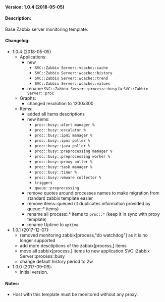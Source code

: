 #### Version: 1.0.4 (2018-05-05)

#### Description:
Base Zabbix server monitoring template.

#### Changelog:
- 1.0.4 (2018-05-05)
  - Applications:
    - new
      - ```SVC::Zabbix Server::vcache::cache```
      - ```SVC::Zabbix Server::wcache::history```
      - ```SVC::Zabbix Server::wcache::trend```
      - ```SVC::Zabbix Server::wcache::values```
    - rename ```SVC::Zabbix Server::process::busy``` to ```SVC::Zabbix Server::proc```
  - Graphs:
    - changed resolution to 1200x300
  - Items:
    - added all items descriptions
    - new items:
      - ```proc::busy::alert manager %```
      - ```proc::busy::escalator %```
      - ```proc::busy::ipmi manager %```
      - ```proc::busy::ipmi poller %```
      - ```proc::busy::java poller %```
      - ```proc::busy::preprocessing manager %```
      - ```proc::busy::preprocessing worker %```
      - ```proc::busy::proxy poller %```
      - ```proc::busy::task manager %```
      - ```proc::busy::timer %```
      - ```proc::busy::vmware collector %```
      - ```triggers```
      - ```queue::preprocessing```
    - remove quotes around processes names to make migration from standard zabbix template easier
    - remove items::queued (it duplicates information provided by queue::* items)
    - rename all process::* items to ```proc::*``` (keep it in sync with proxy template)
    - rename Uptime to ```uptime```
- 1.0.1 (2017-12-07):
  - removed monitoring zabbix[process,"db watchdog"] as it is no longer supported
  - add more desctiptions of the zabbix[process,] items
  - move all zabbix[process,] items to new application SVC::Zabbix Server::process::busy
  - change default history period to 2w
- 1.0.0 (2017-09-09):
  - initial version.

#### Notes:
* Host with this template must be monitored without any proxy.